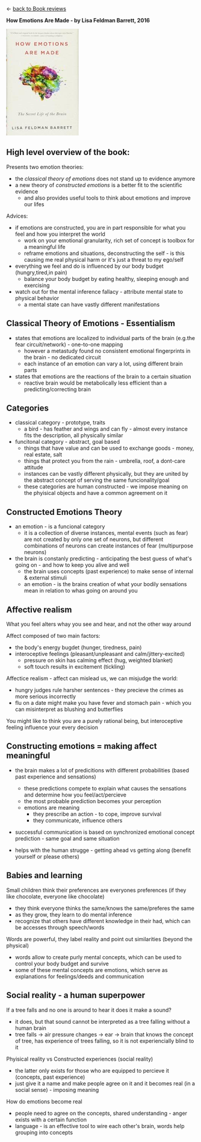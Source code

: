 &leftarrow; [back to Book reviews](index.md)

**How Emotions Are Made - by Lisa Feldman Barrett, 2016**

![alt text](how_emotions_are_made.jpg "Cover")

## High level overview of the book:
Presents two emotion theories:
 - the *classical theory of emotions* does not stand up to evidence anymore
 - a new theory of *constructed emotions* is a better fit to the scientific evidence
    - and also provides useful tools to think about emotions and improve our lifes

Advices:
  - if emotions are constructed, you are in part responsible for what you feel and how you interpret the world
    - work on your emotional granularity, rich set of concept is toolbox for a meaningful life
    - reframe emotions and situations, deconstructing the self - is this causing me real physical harm or it's just a threat to my ego/self
  - everything we feel and do is influenced by our body budget (hungry,tired,in pain)
    - balance your body budget by eating healthy, sleeping enough and exercising
  - watch out for the mental inference fallacy - attribute mental state to physical behavior
    - a mental state can have vastly different manifestations

## Classical Theory of Emotions - Essentialism
  - states that emotions are localized to individual parts of the brain (e.g.the fear circuit/network) - one-to-one mapping
    - however a metastudy found no consistent emotional fingerprints in the brain - no dedicated circuit
    - each instance of an emotion can vary a lot, using different brain parts
  - states that emotions are the reactions of the brain to a certain situation
    - reactive brain would be metabolically less efficient than a predicting/correcting brain    
    
## Categories
  - classical category - prototype, traits
      - a bird - has feather and wings and can fly - almost every instance fits the description, all physically similar
  - funcitonal category - abstract, goal based
      - things that have value and can be used to exchange goods - money, real estate, salt
      - things that protect you from the rain - umbrella, roof, a dont-care attitude
      - instances can be vastly different physically, but they are united by the abstract concept of serving the same funcionality/goal
      - these categories are human constructed - we impose meaning on the phyisical objects and have a common agreement on it
      

## Constructed Emotions Theory
  - an emotion - is a funcional category
      - it is a collection of diverse instances, mental events (such as fear) are not created by only one set of neurons, but different combinations of neurons can create instances of fear (multipurpose neurons)
  - the brain is constanly predicting - anticipating the best guess of what's going on - and how to keep you alive and well
      - the brain uses concepts (past experience) to make sense of internal & external stimuli
      - an emotion - is the brains creation of what your bodily sensations mean in relation to whas going on around you
      
      
## Affective realism
What you feel alters whay you see and hear, and not the other way around

Affect composed of two main factors:
 - the body's energy bugdet (hunger, tiredness, pain)
 - interoceptive feelings (pleasant/unpleasant and calm/jittery-excited)
     - pressure on skin has calming effect (hug, weighted blanket)
     - soft touch results in excitement (tickling)
     
 Affectice realism - affect can mislead us, we can misjudge the world:
  - hungry judges rule harsher sentences - they precieve the crimes as more serious incorrectly 
  - flu on a date might make you have fever and stomach pain - which you can misinterpret as blushing and butterflies

You might like to think you are a purely rational being, but interoceptive feeling influence your every decision


## Constructing emotions = making affect meaningful
 - the brain makes a lot of predicitions with different probabilities (based past experience and sensations)
   - these predictions compete to explain what causes the sensations and determine how you feel/act/percieve
   - the most probable prediction becomes your perception
   - emotions are meaning 
     - they prescribe an action - to cope, improve survival
     - they communicate, influence others
 
 - successful communication is based on  synchronized emotional concept prediction - same goal and same situation
 - helps with the human strugge - getting ahead vs getting along (benefit yourself or please others)
 
## Babies and learning
Small children think their preferences are everyones preferences (if they like chocolate, everyone like chocolate)
 - they think everyone thinks the same/knows the same/preferes the same
 - as they grow, they learn to do mental inference
 - recognize that others have different knowledge in their had, which can be accesses through speech/words
      
Words are powerful, they label reality and point out similarities (beyond the physical) 
 - words allow to create purly mental concepts, which can be used to control your body budget and survive
 - some of these mental concepts are emotions, which serve as explanations for feelings/deeds and communication
      
## Social reality - a human superpower
If a tree falls and no one is around to hear it does it make a sound?
 - it does, but that sound cannot be interpreted as a tree falling without a human brain
 - tree falls -> air pressure changes -> ear -> brain that knows the concept of tree, has experience of trees falling, so it is not experiencially blind to it
 
Phyisical reality vs Constructed experiences (social reality)
 - the latter only exists for those who are equipped to percieve it (concepts, past experience)
 - just give it a name and make people agree on it and it becomes real (in a social sense) - imposing meaning

How do emotions become real
 - people need to agree on the concepts, shared understanding - anger exists with a certain function
 - language - is an effective tool to wire each other's brain, words help grouping into concepts
 
 
 
 
 
 
 
